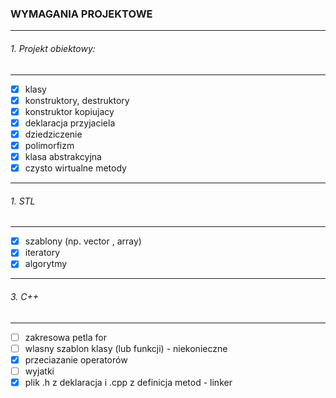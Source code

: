 ### WYMAGANIA PROJEKTOWE

---
###### 1. Projekt obiektowy:
---

- [x] klasy
- [x] konstruktory, destruktory
- [x] konstruktor kopiujacy
- [x] deklaracja przyjaciela
- [x] dziedziczenie
- [x] polimorfizm
- [x] klasa abstrakcyjna
- [x] czysto wirtualne metody

---
###### 1. STL
---

- [x] szablony (np. vector , array)
- [x] iteratory
- [x] algorytmy

---
###### 3. C++
---
- [ ] zakresowa petla for
- [ ] wlasny szablon klasy (lub funkcji) - niekonieczne
- [x] przeciazanie operatorów
- [ ] wyjatki
- [x] plik .h z deklaracja i .cpp z definicja metod - linker